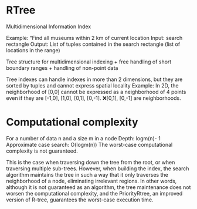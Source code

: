 # RTree

Multidimensional Information Index

Example: “Find all museums within 2 km of current location
Input: search rectangle
Output: List of tuples contained in the search rectangle (list of locations in the range)

Tree structure for multidimensional indexing + free handling of short boundary ranges + handling of non-point data
 
Tree indexes can handle indexes in more than 2 dimensions, but they are sorted by tuples and cannot express spatial locality
Example: In 2D, the neighborhood of [0,0] cannot be expressed as a neighborhood of 4 points even if they are [-1,0], [1,0], [0,1], [0,-1]. ❌[0,1], [0,-1] are neighborhoods.

# Computational complexity

For a number of data n and a size m in a node
Depth: logm(n)- 1
Approximate case search: O(logm(n)) 
The worst-case computational complexity is not guaranteed.


This is the case when traversing down the tree from the root, or when traversing multiple sub-trees. However, when building the index, the search algorithm maintains the tree in such a way that it only traverses the neighborhood of a node, eliminating irrelevant regions. In other words, although it is not guaranteed as an algorithm, the tree maintenance does not worsen the computational complexity, and the PriorityRtree, an improved version of R-tree, guarantees the worst-case execution time.

